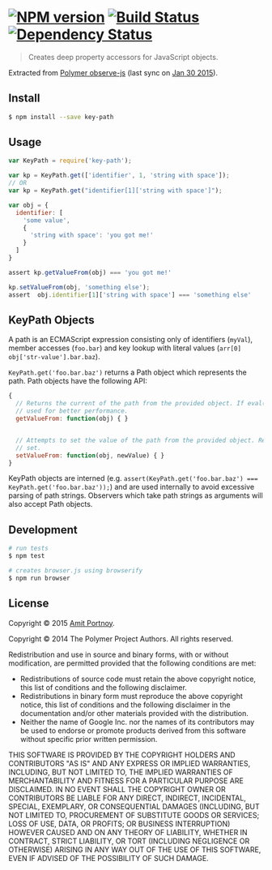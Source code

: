 #  [![NPM version][npm-image]][npm-url] [![Build Status][travis-image]][travis-url] [![Dependency Status][daviddm-image]][daviddm-url]

> Creates deep property accessors for JavaScript objects.

Extracted from [Polymer observe-js](https://github.com/Polymer/observe-js) (last sync on [Jan 30 2015](https://github.com/Polymer/observe-js/tree/3cf0621767815310f65015b6f6095dc6827e3ce4)).

## Install

```sh
$ npm install --save key-path
```


## Usage

```js
var KeyPath = require('key-path');

var kp = KeyPath.get(['identifier', 1, 'string with space']);
// OR
var kp = KeyPath.get("identifier[1]['string with space']");

var obj = {
  identifier: [
    'some value',
    {
      'string with space': 'you got me!'
    }
  ]
}

assert kp.getValueFrom(obj) === 'you got me!'

kp.setValueFrom(obj, 'something else');
assert  obj.identifier[1]['string with space'] === 'something else'
```

## KeyPath Objects

A path is an ECMAScript expression consisting only of identifiers (`myVal`), member accesses (`foo.bar`) and key lookup with literal values (`arr[0]` `obj['str-value'].bar.baz`).

`KeyPath.get('foo.bar.baz')` returns a Path object which represents the path. Path objects have the following API:

```JavaScript
{
  // Returns the current of the path from the provided object. If eval() is available, a compiled getter will be
  // used for better performance.
  getValueFrom: function(obj) { }


  // Attempts to set the value of the path from the provided object. Returns true IFF the path was reachable and
  // set.
  setValueFrom: function(obj, newValue) { }
}
```

KeyPath objects are interned (e.g. `assert(KeyPath.get('foo.bar.baz') === KeyPath.get('foo.bar.baz'));`) and are used internally to avoid excessive parsing of path strings. Observers which take path strings as arguments will also accept Path objects.

## Development

```sh
# run tests
$ npm test

# creates browser.js using browserify
$ npm run browser
```


## License

Copyright © 2015 [Amit Portnoy](https://github.com/amitport).

Copyright © 2014 The Polymer Project Authors. All rights reserved.

Redistribution and use in source and binary forms, with or without
modification, are permitted provided that the following conditions are
met:

   * Redistributions of source code must retain the above copyright
notice, this list of conditions and the following disclaimer.
   * Redistributions in binary form must reproduce the above
copyright notice, this list of conditions and the following disclaimer
in the documentation and/or other materials provided with the
distribution.
   * Neither the name of Google Inc. nor the names of its
contributors may be used to endorse or promote products derived from
this software without specific prior written permission.

THIS SOFTWARE IS PROVIDED BY THE COPYRIGHT HOLDERS AND CONTRIBUTORS
"AS IS" AND ANY EXPRESS OR IMPLIED WARRANTIES, INCLUDING, BUT NOT
LIMITED TO, THE IMPLIED WARRANTIES OF MERCHANTABILITY AND FITNESS FOR
A PARTICULAR PURPOSE ARE DISCLAIMED. IN NO EVENT SHALL THE COPYRIGHT
OWNER OR CONTRIBUTORS BE LIABLE FOR ANY DIRECT, INDIRECT, INCIDENTAL,
SPECIAL, EXEMPLARY, OR CONSEQUENTIAL DAMAGES (INCLUDING, BUT NOT
LIMITED TO, PROCUREMENT OF SUBSTITUTE GOODS OR SERVICES; LOSS OF USE,
DATA, OR PROFITS; OR BUSINESS INTERRUPTION) HOWEVER CAUSED AND ON ANY
THEORY OF LIABILITY, WHETHER IN CONTRACT, STRICT LIABILITY, OR TORT
(INCLUDING NEGLIGENCE OR OTHERWISE) ARISING IN ANY WAY OUT OF THE USE
OF THIS SOFTWARE, EVEN IF ADVISED OF THE POSSIBILITY OF SUCH DAMAGE.

[npm-image]: https://img.shields.io/npm/v/key-path.svg?style=flat
[npm-url]: https://npmjs.org/package/key-path
[travis-image]: https://travis-ci.org/CardForest/key-path.svg?branch=master
[travis-url]: https://travis-ci.org/CardForest/key-path
[daviddm-image]: https://david-dm.org/CardForest/key-path.svg?theme=shields.io
[daviddm-url]: https://david-dm.org/CardForest/key-path
